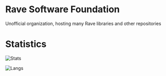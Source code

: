 # Rave Software Foundation
Unofficial organization, hosting many Rave libraries and other repositories

# Statistics
![Stats](https://github-readme-stats.vercel.app/api?username=RaveSoftwareFoundation&theme=dark&show_icons=true)

![Langs](https://github-readme-stats.vercel.app/api/top-langs/?username=RaveSoftwareFoundation&theme=dark&layout=compact)
